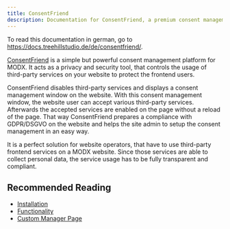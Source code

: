 ```yaml
---
title: ConsentFriend
description: Documentation for ConsentFriend, a premium consent management platform for MODX by Treehill Studio.
---
```


To read this documentation in german, go to
https://docs.treehillstudio.de/de/consentfriend/.

[ConsentFriend](https://modmore.com/consentfriend/) is a simple but powerful
consent management platform for MODX. It acts as a privacy and security tool,
that controls the usage of third-party services on your website to protect the
frontend users.

ConsentFriend disables third-party services and displays a consent management
window on the website. With this consent management window, the website user
can accept various third-party services. Afterwards the accepted services are
enabled on the page without a reload of the page. That way ConsentFriend
prepares a compliance with GDPR/DSGVO on the website and helps the site admin to
setup the consent management in an easy way.

It is a perfect solution for website operators, that have to use third-party
frontend services on a MODX website. Since those services are able to collect
personal data, the service usage has to be fully transparent and compliant.

## Recommended Reading

- [Installation](01_Installation.md)
- [Functionality](02_Functionality/01_Introduction.md)
- [Custom Manager Page](03_Custom_Manager_Page/index.md)
<!-- - [FAQ](04_FAQ.md) -->

